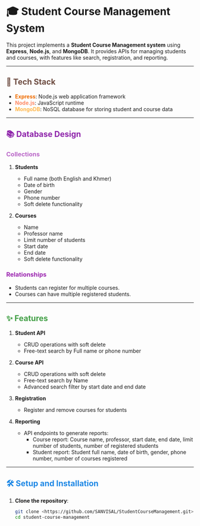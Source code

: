 # 🎓 Student Course Management System

This project implements a **Student Course Management system** using **Express**, **Node.js**, and **MongoDB**. It provides APIs for managing students and courses, with features like search, registration, and reporting.

---

## <span style="color: #6D4C41;">🚀 Tech Stack</span>

- <span style="color: #EF6C00;">**Express**</span>: Node.js web application framework
- <span style="color: #FF8A65;">**Node.js**</span>: JavaScript runtime
- <span style="color: #FFB74D;">**MongoDB**</span>: NoSQL database for storing student and course data

---

## <span style="color: #8E24AA;">📚 Database Design</span>

### <span style="color: #BA68C8;">Collections</span>

1. **Students**
   - Full name (both English and Khmer)
   - Date of birth
   - Gender
   - Phone number
   - Soft delete functionality

2. **Courses**
   - Name
   - Professor name
   - Limit number of students
   - Start date
   - End date
   - Soft delete functionality

### <span style="color: #9C27B0;">Relationships</span>

- Students can register for multiple courses.
- Courses can have multiple registered students.

---

## <span style="color: #43A047;">✨ Features</span>

1. **Student API**
   - CRUD operations with soft delete
   - Free-text search by Full name or phone number

2. **Course API**
   - CRUD operations with soft delete
   - Free-text search by Name
   - Advanced search filter by start date and end date

3. **Registration**
   - Register and remove courses for students

4. **Reporting**
   - API endpoints to generate reports:
     - Course report: Course name, professor, start date, end date, limit number of students, number of registered students
     - Student report: Student full name, date of birth, gender, phone number, number of courses registered

---

## <span style="color: #1E88E5;">🛠️ Setup and Installation</span>

1. **Clone the repository**:
   ```bash
   git clone <https://github.com/SANVISAL/StudentCourseManagement.git>
   cd student-course-management
